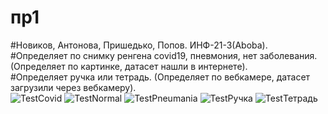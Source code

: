# пр1

#Новиков, Антонова, Пришедько, Попов. ИНФ-21-3(Aboba).  
#Определяет по снимку ренгена сovid19, пневмония, нет заболевания. (Определяет по картинке, датасет нашли в интернете).  
#Определяет ручка или тетрадь. (Определяет по вебкамере, датасет загрузили через вебкамеру).  
![TestCovid](https://user-images.githubusercontent.com/119761101/229291977-ed8af641-d5e5-4ebe-87a8-1de77b566916.png)
![TestNormal](https://user-images.githubusercontent.com/119761101/229291981-f30d8c8b-7ecc-43d9-966f-5b94cff77df2.png)
![TestPneumania](https://user-images.githubusercontent.com/119761101/229291982-8e8aa382-c4ca-4f88-b207-5dd588a18b78.png)
![TestРучка](https://user-images.githubusercontent.com/119761101/229291984-6c180fa6-5457-4a51-a78b-97070dc8d83e.png)
![TestТетрадь](https://user-images.githubusercontent.com/119761101/229291987-8d8341ef-eea8-49a3-ab95-09fbc1a260d1.png)
